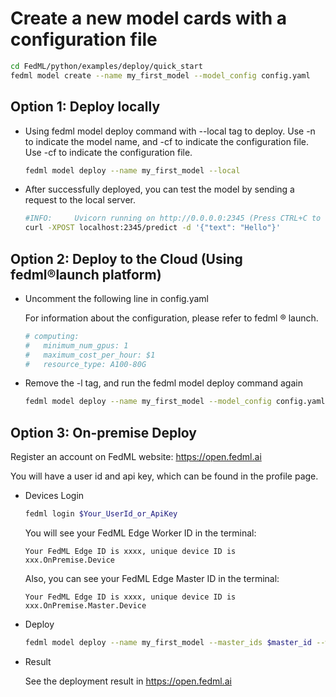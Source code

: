 # Create a new model cards with a configuration file
```sh
cd FedML/python/examples/deploy/quick_start
fedml model create --name my_first_model --model_config config.yaml
```

## Option 1: Deploy locally
- Using fedml model deploy command with --local tag to deploy. Use -n to indicate the model name, and -cf to indicate the configuration file.
Use -cf to indicate the configuration file.
    ```sh
    fedml model deploy --name my_first_model --local
    ```
- After successfully deployed, you can test the model by sending a request to the local server.
    ```sh
    #INFO:     Uvicorn running on http://0.0.0.0:2345 (Press CTRL+C to quit)
    curl -XPOST localhost:2345/predict -d '{"text": "Hello"}'
    ```

## Option 2: Deploy to the Cloud (Using fedml®launch platform)
- Uncomment the following line in config.yaml

    For information about the configuration, please refer to fedml ® launch.
    ```yaml
    # computing:
    #   minimum_num_gpus: 1
    #   maximum_cost_per_hour: $1
    #   resource_type: A100-80G 
    ```
- Remove the -l tag, and run the fedml model deploy command again
    ```sh
    fedml model deploy --name my_first_model --model_config config.yaml
    ```
## Option 3: On-premise Deploy
Register an account on FedML website: https://open.fedml.ai

You will have a user id and api key, which can be found in the profile page.

- Devices Login
    ```sh
    fedml login $Your_UserId_or_ApiKey
    ```
    You will see your FedML Edge Worker ID in the terminal:
    ```
    Your FedML Edge ID is xxxx, unique device ID is xxx.OnPremise.Device
    ```
    Also, you can see your FedML Edge Master ID in the terminal:
    ```
    Your FedML Edge ID is xxxx, unique device ID is xxx.OnPremise.Master.Device
    ```
    
- Deploy
  ```sh
  fedml model deploy --name my_first_model --master_ids $master_id --worker_ids $client_id
  ```
 - Result
    
    See the deployment result in https://open.fedml.ai
